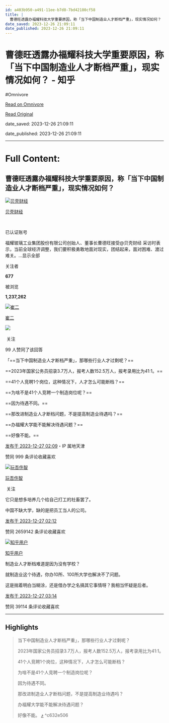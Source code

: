 ```yaml
---
id: a403b950-a491-11ee-b7d8-7bd42180cf58
title: |
  曹德旺透露办福耀科技大学重要原因，称「当下中国制造业人才断档严重」，现实情况如何？ - 知乎
date_saved: 2023-12-26 21:09:11
date_published: 2023-12-26 21:09:11
---
```


# 曹德旺透露办福耀科技大学重要原因，称「当下中国制造业人才断档严重」，现实情况如何？ - 知乎
#Omnivore

[Read on Omnivore](https://omnivore.app/me/-18caa61e829)

[Read Original](https://www.zhihu.com/question/636715945/answer/3340005604)

date_saved: 2023-12-26 21:09:11

date_published: 2023-12-26 21:09:11

--- 

# Full Content: 

## 曹德旺透露办福耀科技大学重要原因，称「当下中国制造业人才断档严重」，现实情况如何？

[![贝壳财经](https://proxy-prod.omnivore-image-cache.app/0x0,svcjOvQ33FYFdLZnoujBr_PJlgdicP0h6TY5GywkXUZE/https://pic1.zhimg.com/v2-91be4261faa0b0951794548f9cd528f2_l.jpg?source=1def8aca)](https://www.zhihu.com/org/xin-jing-bao-jing-ji-xin-wen)

[贝壳财经](https://www.zhihu.com/org/xin-jing-bao-jing-ji-xin-wen)

[​](https://www.zhihu.com/question/48510028)

已认证账号

福耀玻璃工业集团股份有限公司创始人、董事长曹德旺接受@贝壳财经 采访时表示，当前全球经济调整，我们要积极勇敢地面对现实，团结起来，面对困难、渡过难关。…显示全部 ​

关注者

**677**

被浏览

**1,237,262**

[![崔二](https://proxy-prod.omnivore-image-cache.app/0x0,s5DUT36Y-3JOSbmWyJsZ1CKx6vWchXADigNDMF1dkny8/https://pic1.zhimg.com/v2-63ad71e4edacccaa71e92a1f24d86e03_l.jpg?source=2c26e567)](https://www.zhihu.com/people/cui-er-22-37)

[崔二](https://www.zhihu.com/people/cui-er-22-37)

​![](https://proxy-prod.omnivore-image-cache.app/0x0,sRpP1H2oa_TfsDLpATwsIt6ipVLRN7HlUZGTch2Ee4JQ/https://picx.zhimg.com/v2-4812630bc27d642f7cafcd6cdeca3d7a.jpg?source=88ceefae)

​ 关注

99 人赞同了该回答

「==当下中国制造业人才断档严重」，那哪些行业人才过剩呢？==

==2023年国家公务员招录3.7万人，报考人数152.5万人，报考录用比为41:1。==

==41个人竞聘1个岗位，这种情况下，人才怎么可能断档？==

==为啥不是41个人竞聘一个制造岗位呢？==

==因为待遇不同。==

==那改进制造业人才断档问题，不是提高制造业待遇吗？==

==办福耀大学能不能解决待遇问题？==

==好像不能。==

[发布于 2023-12-27 02:09](https://www.zhihu.com/question/636715945/answer/3340005604)・IP 属地天津

​赞同 99​​9 条评论​收藏​喜欢

[![玩吾伤智](https://proxy-prod.omnivore-image-cache.app/0x0,s51oiwQHG0d_WTbbzBQOT-2EXymwmwFImZ2YXh0-koKw/https://picx.zhimg.com/d17908438_l.jpg?source=1def8aca)](https://www.zhihu.com/people/wan-wu-shang-zhi-98)

[玩吾伤智](https://www.zhihu.com/people/wan-wu-shang-zhi-98)

​ 关注

它只是想多培养几个给自己打工的社畜罢了。

中国不缺大学，缺的是把员工当人的公司。

[发布于 2023-12-27 02:12](https://www.zhihu.com/question/636715945/answer/3340009855)

​赞同 2659​​142 条评论​收藏​喜欢

[![知乎用户](https://proxy-prod.omnivore-image-cache.app/0x0,sku0lnQ6H1bcQkiXYTkyfV-dE1K2YRMLxgp7pAAgYPek/https://pica.zhimg.com/v2-abed1a8c04700ba7d72b45195223e0ff_l.jpg?source=1def8aca)](https://www.zhihu.com/people/3ca23f07fc5068bd0c92a184bc681c72)

[知乎用户](https://www.zhihu.com/people/3ca23f07fc5068bd0c92a184bc681c72)

制造业人才断档难道是因为没有学校？

就制造业这个待遇，你办10所、100所大学也解决不了问题。

这是揣着明白当糊涂，还是借办学之名搞其它事情呀？我相当怀疑是后者。

[发布于 2023-12-27 03:14](https://www.zhihu.com/question/636715945/answer/3340105499)

​赞同 391​​14 条评论​收藏​喜欢

---

## Highlights

> 当下中国制造业人才断档严重」，那哪些行业人才过剩呢？
> 
> 2023年国家公务员招录3.7万人，报考人数152.5万人，报考录用比为41:1。
> 
> 41个人竞聘1个岗位，这种情况下，人才怎么可能断档？
> 
> 为啥不是41个人竞聘一个制造岗位呢？
> 
> 因为待遇不同。
> 
> 那改进制造业人才断档问题，不是提高制造业待遇吗？
> 
> 办福耀大学能不能解决待遇问题？
> 
> 好像不能。 [⤴️](https://omnivore.app/me/-18caa61e829#c632e506-1099-4122-987d-01376ed1b3df)  ^c632e506

